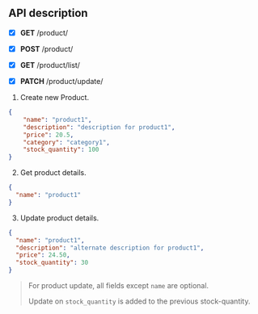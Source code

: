 ## API description
- [x] **GET** /product/
- [x] **POST** /product/
- [x] **GET** /product/list/
- [x] **PATCH** /product/update/


1. Create new Product.
```json
{
    "name": "product1",
    "description": "description for product1",
    "price": 20.5,
    "category": "category1",
    "stock_quantity": 100
}
```

2. Get product details.
```json
{
  "name": "product1"
}
```

3. Update product details.
```json
{
  "name": "product1",
  "description": "alternate description for product1",
  "price": 24.50,
  "stock_quantity": 30
}
```
> For product update, all fields except `name` are optional.
>
> Update on `stock_quantity` is added to the previous stock-quantity.